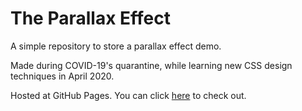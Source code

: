 # The Parallax Effect
A simple repository to store a parallax effect demo.

Made during COVID-19's quarantine, while learning new CSS design techniques in April 2020.

Hosted at GitHub Pages. You can click [here](http://absd2.github.io/parallax-effect) to check out.

